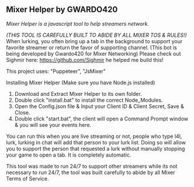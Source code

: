 ## Mixer Helper by GWARDO420

*Mixer Helper is a javascript tool to help streamers network.*

*(THIS TOOL IS CAREFULLY BUILT TO ABIDE BY ALL MIXER TOS & RULES!)*
When lurking, you often bring up a tab in the background to support 
your favorite streamer or return the favor of supporting channel. 
(This bot is being developed by Gwardo420 for Mixer Networking)
Please check out Sighmir here: https://github.com/Sighmir he helped me build this!

This project uses: "Puppeteer", "JsMixer"

Installing Mixer Helper
(Make sure you have Node.js installed)
1. Download and Extract Mixer Helper to its own folder.
2. Double click "install.bat" to install the correct Node_Modules.
3. Open the Config.json file & Input your Client ID & Client Secret, Save & Close.
4. Double click "start.bat", the client will open a Command Prompt window & you will see your events here.

You can run this when you are live streaming or not, people who type l4l, lurk, lurking in chat will add that person to your lurk list. Doing so will allow
you to support the person that requested a lurk without manually stopping your game to open a tab. It is completely automatic.

This tool was made to run 24/7 to support other streamers while its not necessary to run 24/7, the tool was built carefully to abide by all Mixer Terms of Service. 
